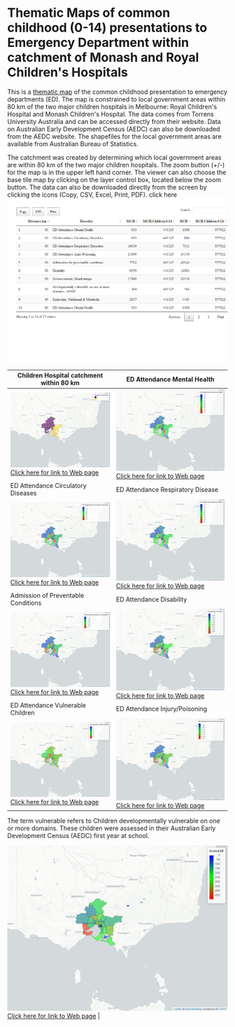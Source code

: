 # Thematic Maps of common childhood (0-14) presentations to Emergency Department within catchment of Monash and Royal Children's Hospitals
This is a [thematic map](https://gntem2.github.io/MCHMap)  of the common childhood presentation to emergency departments (ED). The map is constrained to local government areas within 80 km of the two major children hospitals in Melbourne: Royal Children's Hospital and Monash Children's Hospital. The data comes from Torrens University Australia and can be accessed directly from their website. Data on Australian Early Development Census (AEDC) can also be downloaded from the AEDC website. The shapefiles for the local government areas are available from Australian Bureau of Statistics.

The catchment was created by determining which local government areas are within 80 km of the two major children hospitals. The zoom button (+/-) for the map is in the upper left hand corner. The viewer can also choose the base tile map by clicking on the layer control box, located below the zoom button. The data can also be downloaded directly from the screen by clicking the icons (Copy, CSV, Excel, Print, PDF). click here [![data](./DT_DF.png)](./DT_DF.html) 

Children Hospital catchment within 80 km|ED Attendance Mental Health
---|---
<img src= "./ChildrenHospital2.png" >[Click here for link to Web page](./ChildrenHospital.html)|<img src= "./MCH_Mental2.png" >[Click here for link to Web page](./MCH_Mental.html) 
ED Attendance Circulatory Diseases|ED Attendance Respiratory Disease
<img src= "./MCH_Circ2.png"> [Click here for link to Web page](./MCH_Circ.html) |<img src= "./MCH_Resp2.png" >[Click here for link to Web page](./MCH_Resp.html) 
Admission of Preventable Conditions|ED Attendance Disability
<img src= "./MCH_PD2.png" >[Click here for link to Web page](./MCH_PD.html)|<img src= "./MCH_disability2.png" >[Click here for link to Web page](./MCH_disability.html) 
ED Attendance Vulnerable Children|ED Attendance Injury/Poisoning
<img src= "./MCH_AEDC2.png" >[Click here for link to Web page](./MCH_AEDC.html) |<img src= "./MCH_injury2.png" >[Click here for link to Web page](./MCH_injury.html) 

The term vulnerable refers to Children developmentally vulnerable on one or more domains. These children were assessed in their Australian Early Development Census (AEDC) first year at school. 

<img src= "./MCH_Endo2.png" >[Click here for link to Web page](./MCH_ENDO.html) |
